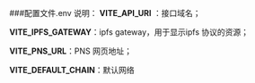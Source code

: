 ###配置文件.env 说明：
**VITE_API_URI** ：接口域名；  

**VITE_IPFS_GATEWAY**：ipfs gateway，用于显示ipfs 协议的资源；  

**VITE_PNS_URL**：PNS 网页地址；  

**VITE_DEFAULT_CHAIN**：默认网络
